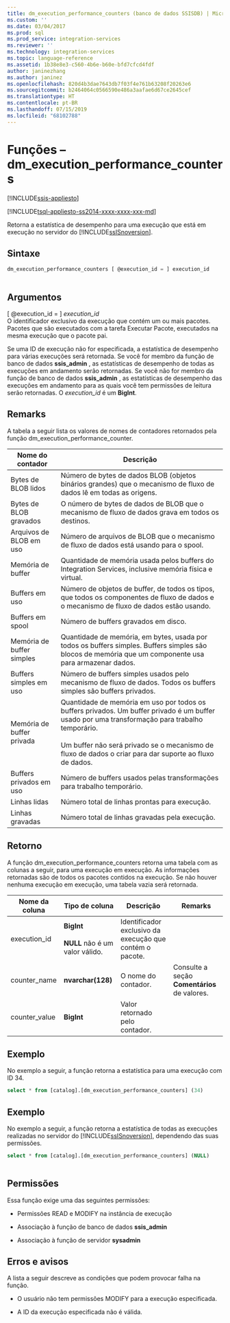 ```yaml
---
title: dm_execution_performance_counters (banco de dados SSISDB) | Microsoft Docs
ms.custom: ''
ms.date: 03/04/2017
ms.prod: sql
ms.prod_service: integration-services
ms.reviewer: ''
ms.technology: integration-services
ms.topic: language-reference
ms.assetid: 1b38e8e3-c560-4b6e-b60e-bfd7cfcd4fdf
author: janinezhang
ms.author: janinez
ms.openlocfilehash: 820d4b3dae7643db7f03f4e761b63208f20263e6
ms.sourcegitcommit: b2464064c0566590e486a3aafae6d67ce2645cef
ms.translationtype: HT
ms.contentlocale: pt-BR
ms.lasthandoff: 07/15/2019
ms.locfileid: "68102788"
---
```

# <a name="functions---dmexecutionperformancecounters"></a>Funções – dm_execution_performance_counters

[!INCLUDE[ssis-appliesto](../includes/ssis-appliesto-ssvrpluslinux-asdb-asdw-xxx.md)]


[!INCLUDE[tsql-appliesto-ss2014-xxxx-xxxx-xxx-md](../includes/tsql-appliesto-ss2014-xxxx-xxxx-xxx-md.md)]

  Retorna a estatística de desempenho para uma execução que está em execução no servidor do [!INCLUDE[ssISnoversion](../includes/ssisnoversion-md.md)].  
  
## <a name="syntax"></a>Sintaxe  
  
```sql  
dm_execution_performance_counters [ @execution_id = ] execution_id  
  
```  
  
## <a name="arguments"></a>Argumentos  
 [ @execution_id = ] *execution_id*  
 O identificador exclusivo da execução que contém um ou mais pacotes. Pacotes que são executados com a tarefa Executar Pacote, executados na mesma execução que o pacote pai.  
  
 Se uma ID de execução não for especificada, a estatística de desempenho para várias execuções será retornada. Se você for membro da função de banco de dados **ssis_admin** , as estatísticas de desempenho de todas as execuções em andamento serão retornadas.  Se você não for membro da função de banco de dados **ssis_admin** , as estatísticas de desempenho das execuções em andamento para as quais você tem permissões de leitura serão retornadas. O *execution_id* é um **BigInt**.  
  
## <a name="remarks"></a>Remarks  
 A tabela a seguir lista os valores de nomes de contadores retornados pela função dm_execution_performance_counter.  
  
|Nome do contador|Descrição|  
|------------------|-----------------|  
|Bytes de BLOB lidos|Número de bytes de dados BLOB (objetos binários grandes) que o mecanismo de fluxo de dados lê em todas as origens.|  
|Bytes de BLOB gravados|O número de bytes de dados de BLOB que o mecanismo de fluxo de dados grava em todos os destinos.|  
|Arquivos de BLOB em uso|Número de arquivos de BLOB que o mecanismo de fluxo de dados está usando para o spool.|  
|Memória de buffer|Quantidade de memória usada pelos buffers do Integration Services, inclusive memória física e virtual.|  
|Buffers em uso|Número de objetos de buffer, de todos os tipos, que todos os componentes de fluxo de dados e o mecanismo de fluxo de dados estão usando.|  
|Buffers em spool|Número de buffers gravados em disco.|  
|Memória de buffer simples|Quantidade de memória, em bytes, usada por todos os buffers simples. Buffers simples são blocos de memória que um componente usa para armazenar dados.|  
|Buffers simples em uso|Número de buffers simples usados pelo mecanismo de fluxo de dados. Todos os buffers simples são buffers privados.|  
|Memória de buffer privada|Quantidade de memória em uso por todos os buffers privados. Um buffer privado é um buffer usado por uma transformação para trabalho temporário.<br /><br /> Um buffer não será privado se o mecanismo de fluxo de dados o criar para dar suporte ao fluxo de dados.|  
|Buffers privados em uso|Número de buffers usados pelas transformações para trabalho temporário.|  
|Linhas lidas|Número total de linhas prontas para execução.|  
|Linhas gravadas|Número total de linhas gravadas pela execução.|  
  
## <a name="return"></a>Retorno  
 A função dm_execution_performance_counters retorna uma tabela com as colunas a seguir, para uma execução em execução. As informações retornadas são de todos os pacotes contidos na execução. Se não houver nenhuma execução em execução, uma tabela vazia será retornada.  
  
|Nome da coluna|Tipo de coluna|Descrição|Remarks|  
|-----------------|-----------------|-----------------|-------------|  
|execution_id|**BigInt**<br /><br /> **NULL** não é um valor válido.|Identificador exclusivo da execução que contém o pacote.||  
|counter_name|**nvarchar(128)**|O nome do contador.|Consulte a seção **Comentários** de valores.|  
|counter_value|**BigInt**|Valor retornado pelo contador.||  
  
## <a name="example"></a>Exemplo  
 No exemplo a seguir, a função retorna a estatística para uma execução com ID 34.  
  
```sql
select * from [catalog].[dm_execution_performance_counters] (34)  
```  
  
## <a name="example"></a>Exemplo  
 No exemplo a seguir, a função retorna a estatística de todas as execuções realizadas no servidor do [!INCLUDE[ssISnoversion](../includes/ssisnoversion-md.md)], dependendo das suas permissões.  
  
```sql
select * from [catalog].[dm_execution_performance_counters] (NULL)  
  
```  
  
## <a name="permissions"></a>Permissões  
 Essa função exige uma das seguintes permissões:  
  
-   Permissões READ e MODIFY na instância de execução  
  
-   Associação à função de banco de dados **ssis_admin**  
  
-   Associação à função de servidor **sysadmin**  
  
## <a name="errors-and-warnings"></a>Erros e avisos  
 A lista a seguir descreve as condições que podem provocar falha na função.  
  
-   O usuário não tem permissões MODIFY para a execução especificada.  
  
-   A ID da execução especificada não é válida.  
  
  
